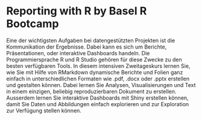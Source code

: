 # Reporting with R by Basel R Bootcamp

Eine der wichtigsten Aufgaben bei datengestützten Projekten ist die Kommunikation der Ergebnisse. Dabei kann es sich um Berichte, Präsentationen, oder interaktive Dashboards handeln. Die Programmiersprache R und R Studio gehören für diese Zwecke zu den besten verfügbaren Tools. In diesem intensiven Zweitageskurs lernen Sie, wie Sie mit Hilfe von RMarkdown dynamische Berichte und Folien ganz einfach in unterschiedlichen Formaten wie .pdf, .docx oder .pptx erstellen und gestalten können. Dabei lernen Sie Analysen, Visualisierungen und Text in einem einzigen, beliebig reproduzierbaren Dokument zu erstellen. Ausserdem lernen Sie interaktive Dashboards mit Shiny erstellen können, damit Sie Daten und Abbildungen einfach explorieren und zur Exploration zur Verfügung stellen können. 